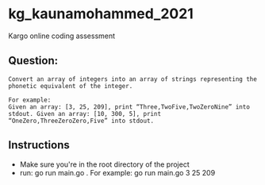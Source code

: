# kg_kaunamohammed_2021
 Kargo online coding assessment

 ## Question:

    Convert an array of integers into an array of strings representing the phonetic equivalent of the integer.
    
    For example:
    Given an array: [3, 25, 209], print “Three,TwoFive,TwoZeroNine” into stdout. Given an array: [10, 300, 5], print “OneZero,ThreeZeroZero,Five” into stdout.

 ## Instructions

- Make sure you're in the root directory of the project
- run: go run main.go <command-line-arguments>. For example: go run main.go 3 25 209
